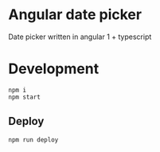 # Angular date picker
Date picker written in angular 1 + typescript

# Development
```
npm i
npm start
```

## Deploy
```
npm run deploy
```
